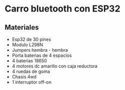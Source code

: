 # Carro bluetooth con ESP32

## Materiales
- Esp32 de 30 pines
- Modulo L298N
- Jumpers hembra - hembra
- Porta baterias de 4 espacios
- 4 baterias 18650
- 4 motores dc amarillo con caja reductora
- 4 ruedas de goma
- Chasis 4wd
- 1 interruptor off-on